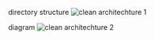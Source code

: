 directory structure
![clean architechture 1](https://user-images.githubusercontent.com/111859625/198953650-731ca2b4-245c-4cd6-9f3b-f702c71869e4.png)

diagram
![clean architechture 2](https://user-images.githubusercontent.com/111859625/198953636-ce1ca3ad-5d12-499e-9209-edaa17fb1563.png)
